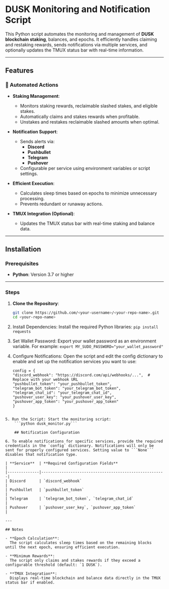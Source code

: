 # DUSK Monitoring and Notification Script

This Python script automates the monitoring and management of **DUSK blockchain staking**, balances, and epochs. It efficiently handles claiming and restaking rewards, sends notifications via multiple services, and optionally updates the TMUX status bar with real-time information.

---

## Features

### 🚀 Automated Actions
- **Staking Management**:
  - Monitors staking rewards, reclaimable slashed stakes, and eligible stakes.
  - Automatically claims and stakes rewards when profitable.
  - Unstakes and restakes reclaimable slashed amounts when optimal.

- **Notification Support**:
  - Sends alerts via:
    - **Discord**
    - **Pushbullet**
    - **Telegram**
    - **Pushover**
  - Configurable per service using environment variables or script settings.

- **Efficient Execution**:
  - Calculates sleep times based on epochs to minimize unnecessary processing.
  - Prevents redundant or runaway actions.

- **TMUX Integration (Optional)**:
  - Updates the TMUX status bar with real-time staking and balance data.

---

## Installation

### Prerequisites
- **Python**: Version 3.7 or higher

---

### Steps

1. **Clone the Repository**:
   ```bash
   git clone https://github.com/<your-username>/<your-repo-name>.git
   cd <your-repo-name>

2. Install Dependencies: Install the required Python libraries:
    ```pip install requests```

3. Set Wallet Password: Export your wallet password as an environment variable. For example:
    ```export MY_SUDO_PASSWORD="your_wallet_password"```

4. Configure Notifications: Open the script and edit the config dictionary to enable and set up the notification services you want to use:
    ```
    config = {
    "discord_webhook": "https://discord.com/api/webhooks/...",  # Replace with your webhook URL
    "pushbullet_token": "your_pushbullet_token",
    "telegram_bot_token": "your_telegram_bot_token",
    "telegram_chat_id": "your_telegram_chat_id",
    "pushover_user_key": "your_pushover_user_key",
    "pushover_app_token": "your_pushover_app_token"
    }
```

5. Run the Script: Start the monitoring script:
    ```python dusk_monitor.py```

    ## Notification Configuration

6. To enable notifications for specific services, provide the required credentials in the `config` dictionary. Notifications will only be sent for properly configured services. Setting value to ```None``` disables that notification type.

| **Service**  | **Required Configuration Fields**                     |
|--------------|-------------------------------------------------------|
| Discord      | `discord_webhook`                                     |
| Pushbullet   | `pushbullet_token`                                    |
| Telegram     | `telegram_bot_token`, `telegram_chat_id`              |
| Pushover     | `pushover_user_key`, `pushover_app_token`             |

---

## Notes

- **Epoch Calculation**:  
  The script calculates sleep times based on the remaining blocks until the next epoch, ensuring efficient execution.

- **Minimum Rewards**:  
  The script only claims and stakes rewards if they exceed a configurable threshold (default: `1 DUSK`).

- **TMUX Integration**:  
  Displays real-time blockchain and balance data directly in the TMUX status bar if enabled.
